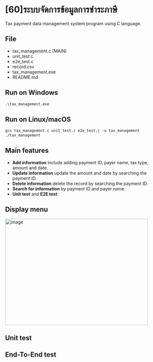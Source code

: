 # [60]ระบบจัดการข้อมูลการชำระภาษี
Tax payment data management system program using C language.

## File
- tax_management.c (MAIN)
- unit_test.c
- e2e_test.c
- record.csv
- tax_management.exe
- README.md

## Run on Windows
```md
.\tax_management.exe
```
## Run on Linux/macOS
```md
gcc tax_management.c unit_test.c e2e_test.c -o tax_management
./tax_management
```

## Main features 
- **Add information** include adding payment ID, payer name, tax type, amount and date.
- **Update information** update the amount and date by searching the payment ID.
- **Delete information** delete the record by searching the payment ID.
- **Search for information** by payment ID and payer name.
- **Unit test** and **E2E test**

## Display menu
<img width="463" height="345" alt="image" src="https://github.com/user-attachments/assets/6069feb8-57c8-4025-8482-6a0e13bec30c" />

## Unit test
## End-To-End test



